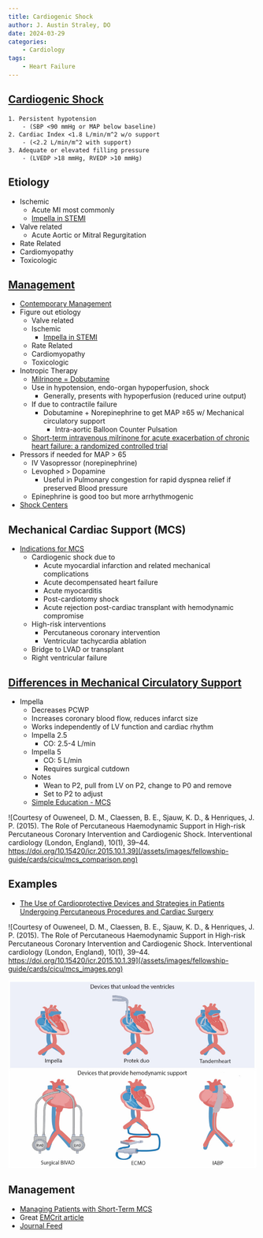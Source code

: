 ```yaml
---
title: Cardiogenic Shock
author: J. Austin Straley, DO
date: 2024-03-29
categories:
    - Cardiology
tags:
    - Heart Failure
---
```


## [Cardiogenic Shock][5]

```
1. Persistent hypotension 
    - (SBP <90 mmHg or MAP below baseline)
2. Cardiac Index <1.8 L/min/m^2 w/o support 
    - (<2.2 L/min/m^2 with support)
3. Adequate or elevated filling pressure 
    - (LVEDP >18 mmHg, RVEDP >10 mmHg) 
```

## Etiology

- Ischemic
    - Acute MI most commonly
    - [Impella in STEMI][8]
- Valve related
    - Acute Aortic or Mitral Regurgitation
- Rate Related
- Cardiomyopathy
- Toxicologic

## [Management][3]

- [Contemporary Management][6]
- Figure out etiology
    - Valve related
    - Ischemic
        - [Impella in STEMI][8]
    - Rate Related
    - Cardiomyopathy
    - Toxicologic
- Inotropic Therapy
    - [Milrinone = Dobutamine][2]
    - Use in hypotension, endo-organ hypoperfusion, shock
        - Generally, presents with hypoperfusion (reduced urine output)
    - If due to contractile failure
        - Dobutamine + Norepinephrine to get MAP ≥65 w/ Mechanical circulatory support
            - Intra-aortic Balloon Counter Pulsation
    - [Short-term intravenous milrinone for acute exacerbation of chronic heart failure: a randomized controlled trial][12]
- Pressors if needed for MAP > 65
    - IV Vasopressor (norepinephrine)
    - Levophed > Dopamine
        - Useful in Pulmonary congestion for rapid dyspnea relief if preserved Blood pressure
    - Epinephrine is good too but more arrhythmogenic
- [Shock Centers][7]

## Mechanical Cardiac Support (MCS)

- [Indications for MCS][9]
    - Cardiogenic shock due to
        - Acute myocardial infarction and related mechanical complications
        - Acute decompensated heart failure
        - Acute myocarditis
        - Post-cardiotomy shock
        - Acute rejection post-cardiac transplant with hemodynamic compromise
    - High-risk interventions
        - Percutaneous coronary intervention
        - Ventricular tachycardia ablation
    - Bridge to LVAD or transplant
    - Right ventricular failure

## [Differences in Mechanical Circulatory Support][10]

- Impella
    - Decreases PCWP
    - Increases coronary blood flow, reduces infarct size
    - Works independently of LV function and cardiac rhythm
    - Impella 2.5
        - CO: 2.5-4 L/min
    - Impella 5
        - CO: 5 L/min
        - Requires surgical cutdown
    - Notes
        - Wean to P2, pull from LV on P2, change to P0 and remove
        - Set to P2 to adjust
    - [Simple Education - MCS][13]

![Courtesy of Ouweneel, D. M., Claessen, B. E., Sjauw, K. D., & Henriques, J. P. (2015). The Role of Percutaneous Haemodynamic Support in High-risk Percutaneous Coronary Intervention and Cardiogenic Shock. Interventional cardiology (London, England), 10(1), 39–44. https://doi.org/10.15420/icr.2015.10.1.39](/assets/images/fellowship-guide/cards/cicu/mcs_comparison.png)

## Examples

- [The Use of Cardioprotective Devices and Strategies in Patients Undergoing Percutaneous Procedures and Cardiac Surgery][11]

![Courtesy of Ouweneel, D. M., Claessen, B. E., Sjauw, K. D., & Henriques, J. P. (2015). The Role of Percutaneous Haemodynamic Support in High-risk Percutaneous Coronary Intervention and Cardiogenic Shock. Interventional cardiology (London, England), 10(1), 39–44. https://doi.org/10.15420/icr.2015.10.1.39](/assets/images/fellowship-guide/cards/cicu/mcs_images.png)

![Illustration of Ventricular Assist Devices. Courtesy of Abdul-Rahman T, Lizano-Jubert I, Garg N, Tejerina-Marion E, Awais Bukhari SM, Luisa Ek A, Wireko AA, Mares AC, Sikora V, Gupta R. The Use of Cardioprotective Devices and Strategies in Patients Undergoing Percutaneous Procedures and Cardiac Surgery. Healthcare (Basel). 2023 Apr 11;11(8):1094. doi: 10.3390/healthcare11081094. PMID: 37107928; PMCID: PMC10137626.](/assets/images/fellowship-guide/cards/cicu/mcs_examples.jpeg)

## Management

- [Managing Patients with Short-Term MCS][7]
- Great [EMCrit article][1]
- [Journal Feed][4]

[1]: https://emcrit.org/emcrit/cardiogenic-shock-2-mcs/{:target="_blank"}
[2]: https://pubmed.ncbi.nlm.nih.gov/34347952/{:target="_blank"}
[3]: https://annalsofintensivecare.springeropen.com/articles/10.1186/s13613-015-0052-1/{:target="_blank"}
[4]: https://journalfeed.org/article-a-day/2017/aha-cardiogenic-shock-spoon-feed//{:target="_blank"}
[5]: https://pubmed.ncbi.nlm.nih.gov/31104355/{:target="_blank"}
[6]: https://www.ahajournals.org/doi/full/10.1161/cir.0000000000000525
[7]: https://www.sciencedirect.com/science/article/pii/S0735109718369407?via%3Dihub
[8]: https://pubmed.ncbi.nlm.nih.gov/38587239/{:target="_blank"}
[9]: https://pubmed.ncbi.nlm.nih.gov/22049313/{:target="_blank"}
[10]: https://www.ncbi.nlm.nih.gov/pmc/articles/PMC5860905/
[11]: https://pubmed.ncbi.nlm.nih.gov/37107928/{:target="_blank"}
[12]: https://pubmed.ncbi.nlm.nih.gov/11911756/{:target="_blank"}
[13]: https://simpleeducation.co/moments/68/components/212/preview/{:target="_blank"}
